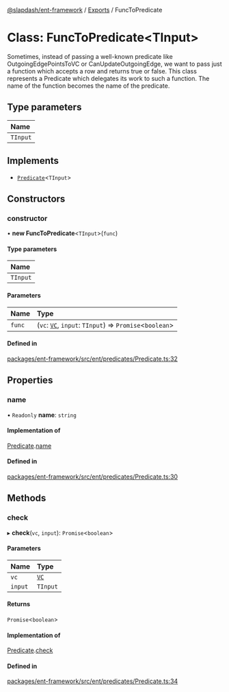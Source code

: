 [@slapdash/ent-framework](../README.md) / [Exports](../modules.md) / FuncToPredicate

# Class: FuncToPredicate<TInput\>

Sometimes, instead of passing a well-known predicate like OutgoingEdgePointsToVC
or CanUpdateOutgoingEdge, we want to pass just a function which accepts a row
and returns true or false. This class represents a Predicate which delegates
its work to such a function. The name of the function becomes the name of the
predicate.

## Type parameters

| Name |
| :------ |
| `TInput` |

## Implements

- [`Predicate`](../interfaces/Predicate.md)<`TInput`\>

## Constructors

### constructor

• **new FuncToPredicate**<`TInput`\>(`func`)

#### Type parameters

| Name |
| :------ |
| `TInput` |

#### Parameters

| Name | Type |
| :------ | :------ |
| `func` | (`vc`: [`VC`](VC.md), `input`: `TInput`) => `Promise`<`boolean`\> |

#### Defined in

[packages/ent-framework/src/ent/predicates/Predicate.ts:32](https://github.com/time-loop/slapdash/blob/master/packages/ent-framework/src/ent/predicates/Predicate.ts#L32)

## Properties

### name

• `Readonly` **name**: `string`

#### Implementation of

[Predicate](../interfaces/Predicate.md).[name](../interfaces/Predicate.md#name)

#### Defined in

[packages/ent-framework/src/ent/predicates/Predicate.ts:30](https://github.com/time-loop/slapdash/blob/master/packages/ent-framework/src/ent/predicates/Predicate.ts#L30)

## Methods

### check

▸ **check**(`vc`, `input`): `Promise`<`boolean`\>

#### Parameters

| Name | Type |
| :------ | :------ |
| `vc` | [`VC`](VC.md) |
| `input` | `TInput` |

#### Returns

`Promise`<`boolean`\>

#### Implementation of

[Predicate](../interfaces/Predicate.md).[check](../interfaces/Predicate.md#check)

#### Defined in

[packages/ent-framework/src/ent/predicates/Predicate.ts:34](https://github.com/time-loop/slapdash/blob/master/packages/ent-framework/src/ent/predicates/Predicate.ts#L34)
